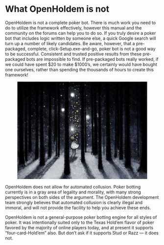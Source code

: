# What OpenHoldem is not

OpenHoldem is not a complete poker bot. There is much work you need to
do to utilize the framework effectively, however this manual and the
community on the forums can help you to do so. If you truly desire a
poker bot that includes logic written by someone else, a quick Google
search will turn up a number of likely candidates. Be aware, however,
that a pre-packaged, complete, click-Setup.exe-and-go, poker bot is not
a good way to be successful. Consistent and trusted positive results
from these pre-packaged bots are impossible to find. If pre-packaged
bots really worked, if we could have spent \$20 to make \$1000’s, we
certainly would have bought one ourselves, rather than spending the
thousands of hours to create this framework!

<figure>
<img src="images/openholdem/introduction/star_money.jpg" />
</figure>

OpenHoldem does not allow for automated collusion. Poker botting
currently is in a gray area of legality and morality, with many strong
perspectives on both sides of the argument. The OpenHoldem development
team strongly believes that automated collusion is clearly illegal and
immoral, and will not provide the facility to help you achieve these
ends.

OpenHoldem is not a general-purpose poker botting engine for all styles
of poker. It was intentionally suited only to the Texas Hold’em flavor
of poker favored by the majority of online players today, and at present
it supports “four-card-Hold’em” also. But don’t ask if it supports Stud
or Razz — it does not.
